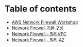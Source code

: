 # Table of contents

* [AWS Network Firewall Workshop](README.md)
* [Network Firewall 기본 구성](single-az-nwfw.md)
* [Network Firewall - 멀티VPC](multi-vpc-nwfw.md)
* [Network Firewall - 멀티 AZ](multi-az-nwfw.md)

